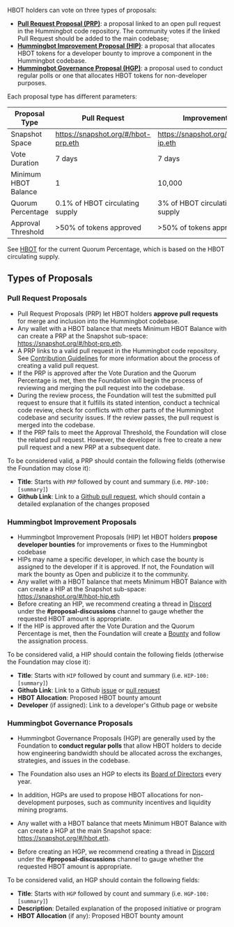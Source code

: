 HBOT holders can vote on three types of proposals:

* [**Pull Request Proposal (PRP)**](#pull-request-proposals): a proposal linked to an open pull request in the Hummingbot code repository. The community votes if the linked Pull Request should be added to the main codebase;
* [**Hummingbot Improvement Proposal (HIP)**](#hummingbot-improvement-proposals): a proposal that allocates HBOT tokens for a developer bounty to improve a component in the Hummingbot codebase.
* [**Hummingbot Governance Proposal (HGP)**](#hummingbot-governance-proposals): a proposal used to conduct regular polls or one that allocates HBOT tokens for non-developer purposes.

Each proposal type has different parameters:

| Proposal Type                | Pull Request              | Improvement             | Governance               |
| ---------------------------- | ------------------------- | ----------------------- | ------------------------ |
| Snapshot Space               | <https://snapshot.org/#/hbot-prp.eth> | <https://snapshot.org/#/hbot-ip.eth> | <https://snapshot.org/#/hbot.eth> |
| Vote Duration                | 7 days                    | 7 days                 | 7 days                    |
| Minimum HBOT Balance         | 1                         | 10,000                  | 50,000                   |
| Quorum Percentage            | 0.1% of HBOT circulating supply | 3% of HBOT circulating supply | 10% of HBOT circulating supply |
| Approval Threshold           | >50% of tokens approved   | >50% of tokens approved | >50% of tokens approved  |

See [HBOT](/hbot) for the current Quorum Percentage, which is based on the HBOT circulating supply.

## Types of Proposals

### Pull Request Proposals

* Pull Request Proposals (PRP) let HBOT holders **approve pull requests** for merge and inclusion into the Hummingbot codebase.
* Any wallet with a HBOT balance that meets Minimum HBOT Balance with can create a PRP at the Snapshot sub-space: https://snapshot.org/#/hbot-prp.eth.
* A PRP links to a valid pull request in the Hummingbot code repository. See [Contribution Guidelines](developers/contributions/) for more information about the process of creating a valid pull request.
* If the PRP is approved after the Vote Duration and the Quorum Percentage is met, then the Foundation will begin the process of reviewing and merging the pull request into the codebase.
* During the review process, the Foundation will test the submitted pull request to ensure that it fulfills its stated intention, conduct a technical code review, check for conflicts with other parts of the Hummingbot codebase and security issues. If the review passes, the pull request is merged into the codebase.
* If the PRP fails to meet the Approval Threshold, the Foundation will close the related pull request. However, the developer is free to create a new pull request and a new PRP at a subsequent date.

To be considered valid, a PRP should contain the following fields (otherwise the Foundation may close it):

* **Title**: Starts with `PRP` followed by count and summary (i.e. `PRP-100: [summary]`)
* **Github Link**: Link to a [Github pull request](https://github.com/hummingbot/hummingbot/pulls), which should contain a detailed explanation of the changes proposed

### Hummingbot Improvement Proposals

* Hummingbot Improvement Proposals (HIP) let HBOT holders **propose developer bounties** for improvements or fixes to the Hummingbot codebase
* HIPs may name a specific developer, in which case the bounty is assigned to the developer if it is approved. If not, the Foundation will mark the bounty as Open and publicize it to the community.
* Any wallet with a HBOT balance that meets Minimum HBOT Balance with can create a HIP at the Snapshot sub-space: https://snapshot.org/#/hbot-hip.eth
* Before creating an HIP, we recommend creating a thread in [Discord](https://discord.gg/hummingbot) under the **#proposal-discussions** channel to gauge whether the requested HBOT amount is appropriate.
* If the HIP is approved after the Vote Duration and the Quorum Percentage is met, then the Foundation will create a [Bounty](/governance/bounties) and follow the assignation process.

To be considered valid, a HIP should contain the following fields (otherwise the Foundation may close it):

* **Title**: Starts with `HIP` followed by count and summary (i.e. `HIP-100: [summary]`)
* **Github Link**: Link to a Github [issue](https://github.com/hummingbot/hummingbot/issues) or [pull request](https://github.com/hummingbot/hummingbot/pulls)
* **HBOT Allocation**: Proposed HBOT bounty amount
* **Developer** (if assigned): Link to a developer's Github page or website

### Hummingbot Governance Proposals

* Hummingbot Governance Proposals (HGP) are generally used by the Foundation to **conduct regular polls** that allow HBOT holders to decide how engineering bandwidth should be allocated across the exchanges, strategies, and issues in the codebase.
* The Foundation also uses an HGP to elects its [Board of Directors](/about/#board-of-directors) every year.
* In addition, HGPs are used to propose HBOT allocations for non-development purposes, such as community incentives and liquidity mining programs.


* Any wallet with a HBOT balance that meets Minimum HBOT Balance with can create a HGP at the main Snapshot space: https://snapshot.org/#/hbot.eth.
* Before creating an HGP, we recommend creating a thread in [Discord](https://discord.gg/hummingbot) under the **#proposal-discussions** channel to gauge whether the requested HBOT amount is appropriate. 

To be considered valid, an HGP should contain the following fields:

* **Title**: Starts with `HGP` followed by count and summary (i.e. `HGP-100: [summary]`)
* **Description**: Detailed explanation of the proposed initiative or program
* **HBOT Allocation** (if any): Proposed HBOT bounty amount
